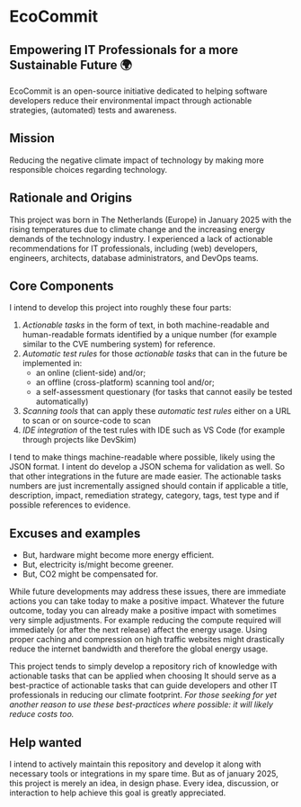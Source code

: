 # EcoCommit
## Empowering IT Professionals for a more Sustainable Future 🌍
EcoCommit is an open-source initiative dedicated to helping software developers reduce their environmental impact through actionable strategies, (automated) tests and awareness.

## Mission

Reducing the negative climate impact of technology by making more responsible choices regarding technology.

## Rationale and Origins

This project was born in The Netherlands (Europe) in January 2025 with the rising temperatures due to climate change and the increasing energy demands of the technology industry. I experienced a lack of actionable recommendations for IT professionals, including (web) developers, engineers, architects, database administrators, and DevOps teams.

## Core Components

I intend to develop this project into roughly these four parts:

1. *Actionable tasks* in the form of text, in both machine-readable and human-readable formats identified by a unique number (for example similar to the CVE numbering system) for reference.
2. *Automatic test rules* for those *actionable tasks* that can in the future be implemented in:
    - an online (client-side) and/or;
    - an offline (cross-platform) scanning tool and/or;
    - a self-assessment questionary (for tasks that cannot easily be tested automatically)
3. *Scanning tools* that can apply these *automatic test rules* either on a URL to scan or on source-code to scan
4. *IDE integration* of the test rules with IDE such as VS Code (for example through projects like DevSkim)

I tend to make things machine-readable where possible, likely using the JSON format. I intent do develop a JSON schema for validation as well. So that other integrations in the future are made easier. The actionable tasks numbers are just incrementally assigned should contain if applicable a title, description, impact, remediation strategy, category, tags, test type and if possible references to evidence.

## Excuses and examples

- But, hardware might become more energy efficient.
- But, electricity is/might become greener.
- But, CO2 might be compensated for.

While future developments may address these issues, there are immediate actions you can take today to make a positive impact. Whatever the future outcome, today you can already make a positive impact with sometimes very simple adjustments. For example reducing the compute required will immediately (or after the next release) affect the energy usage. Using proper caching and compression on high traffic websites might drastically reduce the internet bandwidth and therefore the global energy usage.

This project tends to simply develop a repository rich of knowledge with actionable tasks that can be applied when choosing 
It should serve as a best-practice of actionable tasks that can guide developers and other IT professionals in reducing our climate footprint. *For those seeking for yet another reason to use these best-practices where possible: it will likely reduce costs too.*

## Help wanted

I intend to actively maintain this repository and develop it along with necessary tools or integrations in my spare time. But as of january 2025, this project is merely an idea, in design phase. Every idea, discussion, or interaction to help achieve this goal is greatly appreciated.
